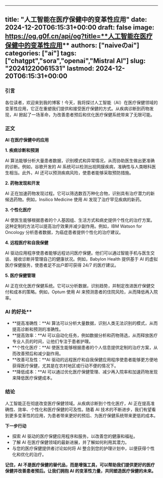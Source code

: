 
---
title: "**人工智能在医疗保健中的变革性应用**"
date: 2024-12-20T06:15:31+00:00
draft: false
image: https://og.g0f.cn/api/og?title=**人工智能在医疗保健中的变革性应用**
authors: ["naiveのai"]
categories: ["ai"]
tags: ["chatgpt","sora","openai","Mistral AI"]
slug: "20241220061531"
lastmod: 2024-12-20T06:15:31+00:00
---
### 引言

各位读者，欢迎来到我的博客！今天，我将探讨人工智能（AI）在医疗保健领域的变革性应用，它正在重塑我们提供和接受医疗保健的方式。从疾病诊断到药物发现，AI 掀起了一场革命，为改善患者预后和优化医疗保健系统带来了无限可能。

### 正文

**AI 在医疗保健中的应用**

**1. 疾病诊断和预测**

AI 算法能够分析大量患者数据，识别模式和异常情况，从而协助医生做出更准确的诊断。例如，谷歌开发的 AI 系统可以检测出视网膜疾病，准确性与人类眼科医生相当。此外，AI 还可以预测疾病风险，使患者能够采取预防措施。

**2. 药物发现和开发**

AI 正在加速药物发现过程。它可以筛选数百万种化合物，识别具有治疗潜力的新候选药物。例如，Insilico Medicine 使用 AI 发现了治疗罕见疾病的新药。

**3. 个性化医疗**

AI 使医生能够根据患者的个人基因组、生活方式和病史提供个性化的治疗方案。这种定制的方法可以提高治疗效果并减少副作用。例如，IBM Watson for Oncology 分析患者数据，为癌症患者提供个性化的治疗建议。

**4. 远程医疗和自我保健**

AI 驱动应用程序使患者能够远程访问医疗保健。他们可以通过智能手机与医生交谈、接收诊断并管理自己的健康状况。例如，Babylon Health 提供基于 AI 的虚拟医疗保健服务，使患者足不出户即可获得 24/7 的医疗建议。

**5. 医疗保健管理**

AI 正在优化医疗保健系统。它可以分析数据，识别趋势，并制定改进医疗保健交付和成本的策略。例如，Optum 使用 AI 来预测患者的住院风险，从而降低再入院率。

### AI 的好处**

* **提高准确性：**AI 算法可以分析大量数据，识别人类无法识别的模式，从而提高诊断和预测的准确性。
* **提高效率：**AI 可以自动化任务，例如数据分析和药物筛选，从而释放医疗专业人员的时间，让他们专注于患者护理。
* **个性化医疗：**AI 使医生能够根据患者的个人信息提供定制的治疗方案，从而改善预后和减少副作用。
* **改善可及性：**AI 驱动的远程医疗和自我保健应用程序使患者能够更方便地获得医疗保健，尤其是在农村地区或行动不便的情况下。
* **降低成本：**AI 可以通过优化医疗保健管理、减少再入院率和加速药物发现来降低医疗保健成本。

### 结论

人工智能正在彻底改变医疗保健领域。从疾病诊断到个性化医疗，AI 正在提高准确性、效率、个性化和医疗保健的可及性。随着 AI 技术的不断进步，我们有望看到更多变革性的应用，为患者带来更好的预后、为医疗保健系统带来更低的成本。

**下一步行动**

* 探索 AI 驱动的医疗保健应用程序和服务，以改善您的健康和福祉。
* 了解 AI 在医疗保健领域的最新进展，并了解如何利用其潜力。
* 与您的医疗保健提供者讨论如何将 AI 整合到您的护理计划中，以便获得个性化和优化的治疗。

**记住，AI 不是医疗保健的替代品，而是增强工具，可以帮助我们提供更好的医疗保健并改善患者预后。让我们拥抱 AI 的变革性力量，共同塑造医疗保健的未来。**